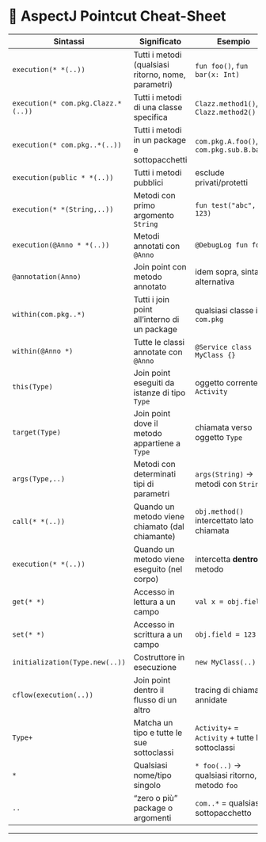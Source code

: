

# 📑 AspectJ Pointcut Cheat-Sheet

| Sintassi                           | Significato                                         | Esempio                                         |
| ---------------------------------- | --------------------------------------------------- | ----------------------------------------------- |
| `execution(* *(..))`               | Tutti i metodi (qualsiasi ritorno, nome, parametri) | `fun foo()`, `fun bar(x: Int)`                  |
| `execution(* com.pkg.Clazz.*(..))` | Tutti i metodi di una classe specifica              | `Clazz.method1()`, `Clazz.method2()`            |
| `execution(* com.pkg..*(..))`      | Tutti i metodi in un package e sottopacchetti       | `com.pkg.A.foo()`, `com.pkg.sub.B.bar()`        |
| `execution(public * *(..))`        | Tutti i metodi pubblici                             | esclude privati/protetti                        |
| `execution(* *(String,..))`        | Metodi con primo argomento `String`                 | `fun test("abc", 123)`                          |
| `execution(@Anno * *(..))`         | Metodi annotati con `@Anno`                         | `@DebugLog fun foo()`                           |
| `@annotation(Anno)`                | Join point con metodo annotato                      | idem sopra, sintassi alternativa                |
| `within(com.pkg..*)`               | Tutti i join point all’interno di un package        | qualsiasi classe in `com.pkg`                   |
| `within(@Anno *)`                  | Tutte le classi annotate con `@Anno`                | `@Service class MyClass {}`                     |
| `this(Type)`                       | Join point eseguiti da istanze di tipo `Type`       | oggetto corrente è `Activity`                   |
| `target(Type)`                     | Join point dove il metodo appartiene a `Type`       | chiamata verso oggetto `Type`                   |
| `args(Type,..)`                    | Metodi con determinati tipi di parametri            | `args(String)` → metodi con `String`            |
| `call(* *(..))`                    | Quando un metodo viene chiamato (dal chiamante)     | `obj.method()` intercettato lato chiamata       |
| `execution(* *(..))`               | Quando un metodo viene eseguito (nel corpo)         | intercetta **dentro** il metodo                 |
| `get(* *)`                         | Accesso in lettura a un campo                       | `val x = obj.field`                             |
| `set(* *)`                         | Accesso in scrittura a un campo                     | `obj.field = 123`                               |
| `initialization(Type.new(..))`     | Costruttore in esecuzione                           | `new MyClass(..)`                               |
| `cflow(execution(..))`             | Join point dentro il flusso di un altro             | tracing di chiamate annidate                    |
| `Type+`                            | Matcha un tipo e tutte le sue sottoclassi           | `Activity+` = `Activity` + tutte le sottoclassi |
| `*`                                | Qualsiasi nome/tipo singolo                         | `* foo(..)` → qualsiasi ritorno, metodo `foo`   |
| `..`                               | “zero o più” package o argomenti                    | `com..*` = qualsiasi sottopacchetto             |

---